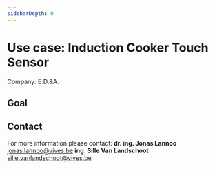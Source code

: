 ```yaml
---
sidebarDepth: 0
---
```


# Use case: Induction Cooker Touch Sensor
Company: E.D.&A.

## Goal

## Contact

For more information please contact:
**dr. ing. Jonas Lannoo**
<jonas.lannoo@vives.be>
**ing. Sille Van Landschoot**
<sille.vanlandschoot@vives.be>